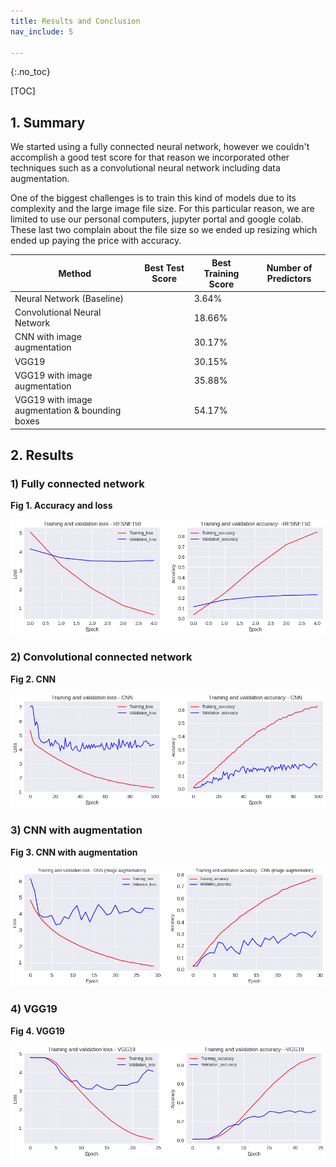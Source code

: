 ```yaml
---
title: Results and Conclusion
nav_include: 5

---
```


{:.no_toc}

[TOC]

## 1. Summary

We started using a fully connected neural network, however we couldn't accomplish a good test score for that reason we incorporated other techniques such as a convolutional neural network including data augmentation.

One of the biggest challenges is to train this kind of models due to its complexity and the large image file size.  For this particular reason, we are limited to use our personal computers, jupyter portal and google colab. These last two complain about the file size so we ended up resizing which ended up paying the price with accuracy. 



| Method                                          | Best Test Score | Best Training Score | Number of Predictors |
| ----------------------------------------------- | --------------- | ------------------- | -------------------- |
| Neural Network (Baseline)                       |                 | 3.64%               |                      |
| Convolutional Neural Network                    |                 | 18.66%              |                      |
| CNN with image augmentation                     |                 | 30.17%              |                      |
| VGG19                                           |                 | 30.15%              |                      |
| VGG19 with image augmentation                   |                 | 35.88%              |                      |
| VGG19 with image augmentation  & bounding boxes |                 | 54.17%              |                      |

## 2. Results

### 1) Fully connected network



**Fig 1. Accuracy and loss**

![Table1](/Images/resnet50.png)



### 2) Convolutional connected network



**Fig 2. CNN**

![Table1](/Images/CNN.png)



### 3) CNN with augmentation



**Fig 3. CNN with augmentation**

![Table1](/Images/CNN-aug.png)



### 4) VGG19

**Fig 4. VGG19**

![Table1](/Images/vgg19.png)